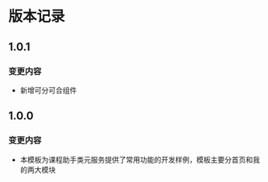 # 版本记录

## 1.0.1

### 变更内容

- 新增可分可合组件

## 1.0.0

### 变更内容

- 本模板为课程助手类元服务提供了常用功能的开发样例，模板主要分首页和我的两大模块
